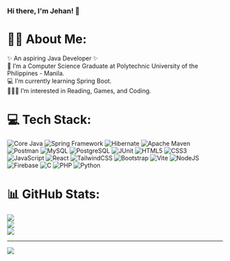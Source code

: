 ### Hi there, I'm Jehan! 👋

# 👨‍💼 About Me:
✨ An aspiring Java Developer ✨<br>
🏫 I’m a Computer Science Graduate at Polytechnic University of the Philippines - Manila.<br>
💻 I’m currently learning Spring Boot.<br>
🕵🏼‍♂️ I’m interested in Reading, Games, and Coding. 

# 💻 Tech Stack:
![Core Java](https://img.shields.io/badge/java-%23ED8B00.svg?style=flat&logo=openjdk&logoColor=white)
![Spring Framework](https://img.shields.io/badge/spring-%236DB33F.svg?style=flat&logo=spring&logoColor=white)
![Hibernate](https://img.shields.io/badge/Hibernate-59666C?style=flat&logo=hibernate)
![Apache Maven](https://img.shields.io/badge/Apache%20Maven-C71A36?style=flat&logo=Apache%20Maven&logoColor=white)
![Postman](https://img.shields.io/badge/Postman-FF6C37?style=flat&logo=postman&logoColor=white)
![MySQL](https://img.shields.io/badge/mysql-%2300000f.svg?style=flat&logo=mysql&logoColor=white)
![PostgreSQL](https://img.shields.io/badge/PostgreSQL-316192?style=flat&logo=postgresql&logoColor=white)
![JUnit](https://img.shields.io/badge/JUnit-25A162?style=flat&logo=junit5&logoColor=white)
![HTML5](https://img.shields.io/badge/html5-%23E34F26.svg?style=flat&logo=html5&logoColor=white)
![CSS3](https://img.shields.io/badge/css3-%231572B6.svg?style=flat&logo=css3&logoColor=white)
![JavaScript](https://img.shields.io/badge/javascript-%23323330.svg?style=flat&logo=javascript&logoColor=%23F7DF1E)
![React](https://img.shields.io/badge/react-%2320232a.svg?style=flat&logo=react&logoColor=%2361DAFB)
![TailwindCSS](https://img.shields.io/badge/tailwindcss-%2338B2AC.svg?style=flat&logo=tailwind-css&logoColor=white)
![Bootstrap](https://img.shields.io/badge/bootstrap-%238511FA.svg?style=flat&logo=bootstrap&logoColor=white)
![Vite](https://img.shields.io/badge/vite-%23646CFF.svg?style=flat&logo=vite&logoColor=white)
![NodeJS](https://img.shields.io/badge/node.js-6DA55F?style=flat&logo=node.js&logoColor=white)
![Firebase](https://img.shields.io/badge/firebase-%23039BE5.svg?style=flat&logo=firebase)
![C](https://img.shields.io/badge/c-%2300599C.svg?style=flat&logo=c&logoColor=white)
![PHP](https://img.shields.io/badge/php-%23777BB4.svg?style=flat&logo=php&logoColor=white)
![Python](https://img.shields.io/badge/python-3670A0?style=flat&logo=python&logoColor=ffdd54)

# 📊 GitHub Stats:
![](https://github-readme-stats.vercel.app/api?username=prince-bojji&theme=react&hide_border=false&include_all_commits=true&count_private=true)<br/>
![](https://github-readme-streak-stats.herokuapp.com/?user=prince-bojji&theme=react&hide_border=false)<br/>
![](https://github-readme-stats.vercel.app/api/top-langs/?username=prince-bojji&theme=react&hide_border=false&include_all_commits=true&count_private=true&layout=compact)

---
[![](https://visitcount.itsvg.in/api?id=prince-bojji&icon=0&color=0)](https://visitcount.itsvg.in)

